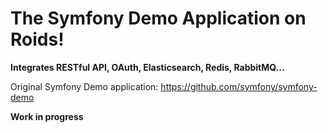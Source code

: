 # The Symfony Demo Application on Roids!
**Integrates RESTful API, OAuth, Elasticsearch, Redis, RabbitMQ...**

Original Symfony Demo application: https://github.com/symfony/symfony-demo

**Work in progress**
